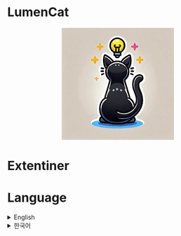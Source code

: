 # LumenCat
<div align="center">

![LumenCat92.jpg](https://github.com/lumenCat92/Extentioner/blob/main/Image/LumenCat92.jpg)
</div>

# Extentiner

# Language
<details>
<summary>English</summary>

# How Can Install This?

Download this to Assets Folder in your unity project.

# What is This?

Providing extention function for ez to cording.

Most LumenCat projects use this for cording.

(some of LumenCat project might be depending on this project.)

# Where Can Use This?

Generally its for personal thing but u can also using this.

for Vector, Ray, list, Color, etc...

(if u try use without depending problem, u might be wanna look up before u using.)


</details>

<details>
<summary>한국어</summary>

# 어떻게 설치하죠?

직접 다운로드해서 프로젝트의 Assets에 설치합니다.

# 이게 뭐죠?

쉬운 코드 작성을 위한 extentioner입니다.

대부분의 LumenCat 프로젝트는 쉬운 코드 작성을 위해서 이를 사용합니다.

(일부 LumenCat 프로젝트에서는 해당 프로젝트에 디펜딩하고 있을 수 있습니다.)

# 어디에 쓰나요?

기본적으로는 개인적인 프로젝트 용도로 사용하고 있지만 여러분도 사용하실 수는 있습니다.

백터, 레이케스트, 리스트, Color 등에 대한 extentioner를 지원합니다.

(디펜딩에 의한 경우가 아니라면, 사용전 둘러보시길 권장드립니다.)